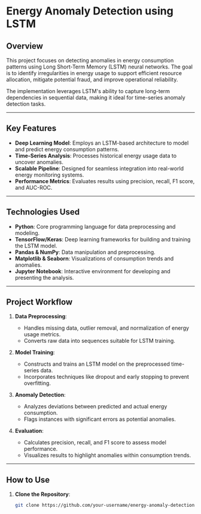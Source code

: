 # Energy Anomaly Detection using LSTM

## Overview

This project focuses on detecting anomalies in energy consumption patterns using Long Short-Term Memory (LSTM) neural networks. The goal is to identify irregularities in energy usage to support efficient resource allocation, mitigate potential fraud, and improve operational reliability.

The implementation leverages LSTM's ability to capture long-term dependencies in sequential data, making it ideal for time-series anomaly detection tasks.

---

## Key Features

- **Deep Learning Model**: Employs an LSTM-based architecture to model and predict energy consumption patterns.
- **Time-Series Analysis**: Processes historical energy usage data to uncover anomalies.
- **Scalable Pipeline**: Designed for seamless integration into real-world energy monitoring systems.
- **Performance Metrics**: Evaluates results using precision, recall, F1 score, and AUC-ROC.

---

## Technologies Used

- **Python**: Core programming language for data preprocessing and modeling.
- **TensorFlow/Keras**: Deep learning frameworks for building and training the LSTM model.
- **Pandas & NumPy**: Data manipulation and preprocessing.
- **Matplotlib & Seaborn**: Visualizations of consumption trends and anomalies.
- **Jupyter Notebook**: Interactive environment for developing and presenting the analysis.

---

## Project Workflow

1. **Data Preprocessing**:
   - Handles missing data, outlier removal, and normalization of energy usage metrics.
   - Converts raw data into sequences suitable for LSTM training.

2. **Model Training**:
   - Constructs and trains an LSTM model on the preprocessed time-series data.
   - Incorporates techniques like dropout and early stopping to prevent overfitting.

3. **Anomaly Detection**:
   - Analyzes deviations between predicted and actual energy consumption.
   - Flags instances with significant errors as potential anomalies.

4. **Evaluation**:
   - Calculates precision, recall, and F1 score to assess model performance.
   - Visualizes results to highlight anomalies within consumption trends.

---

## How to Use

1. **Clone the Repository**:
   ```bash
   git clone https://github.com/your-username/energy-anomaly-detection.git
